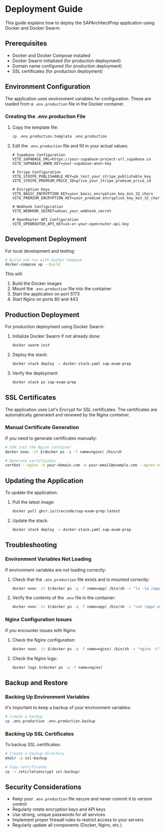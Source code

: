 # Deployment Guide

This guide explains how to deploy the SAPArchitectPrep application using Docker and Docker Swarm.

## Prerequisites

- Docker and Docker Compose installed
- Docker Swarm initialized (for production deployment)
- Domain name configured (for production deployment)
- SSL certificates (for production deployment)

## Environment Configuration

The application uses environment variables for configuration. These are loaded from a `.env.production` file in the Docker container.

### Creating the .env.production File

1. Copy the template file:
   ```bash
   cp .env.production.template .env.production
   ```

2. Edit the `.env.production` file and fill in your actual values:
   ```env
   # Supabase Configuration
   VITE_SUPABASE_URL=https://your-supabase-project-url.supabase.co
   VITE_SUPABASE_ANON_KEY=your-supabase-anon-key

   # Stripe Configuration
   VITE_STRIPE_PUBLISHABLE_KEY=pk_test_your_stripe_publishable_key
   VITE_STRIPE_PREMIUM_PRICE_ID=price_your_stripe_premium_price_id

   # Encryption Keys
   VITE_BASIC_ENCRYPTION_KEY=your_basic_encryption_key_min_32_chars
   VITE_PREMIUM_ENCRYPTION_KEY=your_premium_encryption_key_min_32_chars

   # Webhook Configuration
   VITE_WEBHOOK_SECRET=whsec_your_webhook_secret

   # OpenRouter API Configuration
   VITE_OPENROUTER_API_KEY=sk-or-your-openrouter-api-key
   ```

## Development Deployment

For local development and testing:

```bash
# Build and run with Docker Compose
docker-compose up --build
```

This will:
1. Build the Docker images
2. Mount the `.env.production` file into the container
3. Start the application on port 5173
4. Start Nginx on ports 80 and 443

## Production Deployment

For production deployment using Docker Swarm:

1. Initialize Docker Swarm if not already done:
   ```bash
   docker swarm init
   ```

2. Deploy the stack:
   ```bash
   docker stack deploy -c docker-stack.yaml sap-exam-prep
   ```

3. Verify the deployment:
   ```bash
   docker stack ps sap-exam-prep
   ```

## SSL Certificates

The application uses Let's Encrypt for SSL certificates. The certificates are automatically generated and renewed by the Nginx container.

### Manual Certificate Generation

If you need to generate certificates manually:

```bash
# SSH into the Nginx container
docker exec -it $(docker ps -q -f name=nginx) /bin/sh

# Generate certificates
certbot --nginx -d your-domain.com -m your-email@example.com --agree-tos --non-interactive
```

## Updating the Application

To update the application:

1. Pull the latest image:
   ```bash
   docker pull ghcr.io/ireccode/sap-exam-prep:latest
   ```

2. Update the stack:
   ```bash
   docker stack deploy -c docker-stack.yaml sap-exam-prep
   ```

## Troubleshooting

### Environment Variables Not Loading

If environment variables are not loading correctly:

1. Check that the `.env.production` file exists and is mounted correctly:
   ```bash
   docker exec -it $(docker ps -q -f name=app) /bin/sh -c "ls -la /app/.env"
   ```

2. Verify the contents of the `.env` file in the container:
   ```bash
   docker exec -it $(docker ps -q -f name=app) /bin/sh -c "cat /app/.env"
   ```

### Nginx Configuration Issues

If you encounter issues with Nginx:

1. Check the Nginx configuration:
   ```bash
   docker exec -it $(docker ps -q -f name=nginx) /bin/sh -c "nginx -t"
   ```

2. Check the Nginx logs:
   ```bash
   docker logs $(docker ps -q -f name=nginx)
   ```

## Backup and Restore

### Backing Up Environment Variables

It's important to keep a backup of your environment variables:

```bash
# Create a backup
cp .env.production .env.production.backup
```

### Backing Up SSL Certificates

To backup SSL certificates:

```bash
# Create a backup directory
mkdir -p ssl-backup

# Copy certificates
cp -r /etc/letsencrypt ssl-backup/
```

## Security Considerations

- Keep your `.env.production` file secure and never commit it to version control
- Regularly rotate encryption keys and API keys
- Use strong, unique passwords for all services
- Implement proper firewall rules to restrict access to your servers
- Regularly update all components (Docker, Nginx, etc.) 